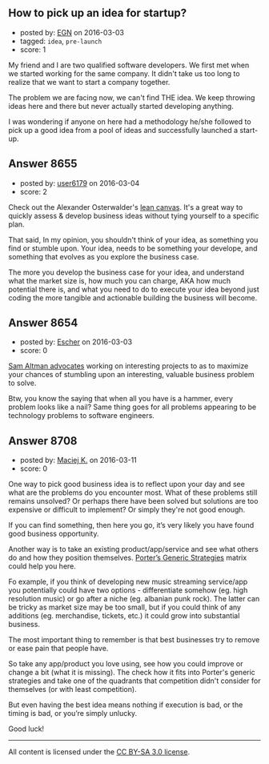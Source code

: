 ## How to pick up an idea for startup?

- posted by: [EGN](https://stackexchange.com/users/1280068/egn) on 2016-03-03
- tagged: `idea`, `pre-launch`
- score: 1

<p>My friend and I are two qualified software developers. We first met when we started working for the same company. It didn't take us too long to realize that we want to start a company together.</p>

<p>The problem we are facing now, we can't find THE idea. We keep throwing ideas here and there but never actually started developing anything.</p>

<p>I was wondering if anyone on here had a methodology he/she followed to pick up a good idea from a pool of ideas and successfully launched a start-up.</p>



## Answer 8655

- posted by: [user6179](https://stackexchange.com/users/3251448/user6179) on 2016-03-04
- score: 2

<p>Check out the Alexander Osterwalder's <a href="https://canvanizer.com/" rel="nofollow">lean canvas</a>. It's a great way to quickly assess &amp; develop business ideas without tying yourself to a specific plan. </p>

<p>That said, In my opinion, you shouldn't think of your idea, as something you find or stumble upon. Your idea, needs to be something your develope, and something that evolves as you explore the business case. </p>

<p>The more you develop the business case for your idea, and understand what the market size is, how much you can charge, AKA how much potential there is, and what you need to do to execute your idea beyond just coding the more tangible and actionable building the business will become. </p>



## Answer 8654

- posted by: [Escher](https://stackexchange.com/users/4623443/escher) on 2016-03-03
- score: 0

<p><a href="http://blog.samaltman.com/advice-for-ambitious-19-year-olds" rel="nofollow">Sam Altman advocates</a> working on interesting projects to as to maximize your chances of stumbling upon an interesting, valuable business problem to solve.</p>

<p>Btw, you know the saying that when all you have is a hammer, every problem looks like a nail? Same thing goes for all problems appearing to be technology problems to software engineers.</p>



## Answer 8708

- posted by: [Maciej K.](https://stackexchange.com/users/7439907/maciej-k) on 2016-03-11
- score: 0

<p>One way to pick good business idea is to reflect upon your day and see what are the problems do you encounter most. What of these problems still remains unsolved? Or perhaps there have been solved but solutions are too expensive or difficult to implement? Or simply they're not good enough.</p>

<p>If you can find something, then here you go, it’s very likely you have found good business opportunity.</p>

<p>Another way is to take an existing product/app/service and see what others do and how they position themselves. <a href="https://en.wikipedia.org/wiki/Porter%27s_generic_strategies" rel="nofollow">Porter’s Generic Strategies</a> matrix could help you here.</p>

<p>Fo example, if you think of developing new music streaming service/app you potentially could have two options - differentiate somehow (eg. high resolution music) or go after a niche (eg. albanian punk rock). The latter can be tricky as market size may be too small, but if you could think of any additions (eg. merchandise, tickets, etc.) it could grow into substantial business.</p>

<p>The most important thing to remember is that best businesses try to remove or ease pain that people have.</p>

<p>So take any app/product you love using, see how you could improve or change a bit (what it is missing). The check how it fits into Porter's generic strategies and take one of the quadrants that competition didn't consider for themselves (or with least competition).</p>

<p>But even having the best idea means nothing if execution is bad, or the timing is bad, or you’re simply unlucky.</p>

<p>Good luck!</p>




---

All content is licensed under the [CC BY-SA 3.0 license](https://creativecommons.org/licenses/by-sa/3.0/).
